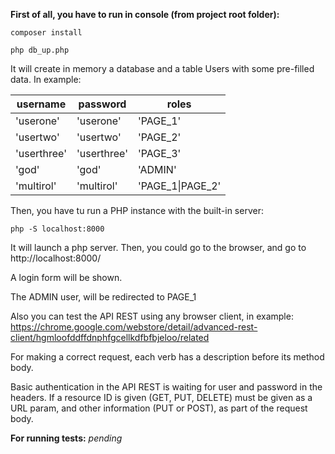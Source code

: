 **First of all, you have to run in console (from project root folder):**

`composer install`

`php db_up.php`

It will create in memory a database and a table Users with some pre-filled data. In example:

|username    |   password    |   roles|
|----------- |-----------|----------|
|'userone'   |   'userone'   |   'PAGE_1'|
|'usertwo'   |   'usertwo'   |   'PAGE_2'|
|'userthree' |   'userthree' |   'PAGE_3'|
|'god'       |   'god'       |   'ADMIN'|
|'multirol'  |   'multirol'  |   'PAGE_1\|PAGE_2'|


Then, you have tu run a PHP instance with the built-in server:

`php -S localhost:8000`

It will launch a php server. Then, you could go to the browser, and go to http://localhost:8000/

A login form will be shown.

The ADMIN user, will be redirected to PAGE_1

Also you can test the API REST using any browser client, in example: 
https://chrome.google.com/webstore/detail/advanced-rest-client/hgmloofddffdnphfgcellkdfbfbjeloo/related

For making a correct request, each verb has a description before its method body.

Basic authentication in the API REST is waiting for user and password in the headers.
If a resource ID is given (GET, PUT, DELETE) must be given as a URL param, 
and other information (PUT or POST), as part of the request body.

**For running tests:**
*pending*
